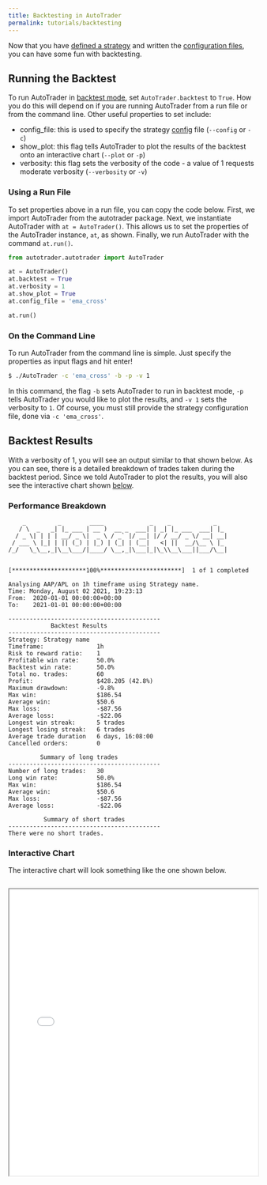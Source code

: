 ```yaml
---
title: Backtesting in AutoTrader
permalink: tutorials/backtesting
---
```


Now that you have [defined a strategy](strategy) and written the [configuration files](../docs/configuration), you can
have some fun with backtesting. 


## Running the Backtest
To run AutoTrader in [backtest mode](../docs/autotrader#backtest-mode), set `AutoTrader.backtest` to `True`. How you do 
this will depend on if you are running AutoTrader from a run file or from the command line. Other useful properties to set
include:
 - config_file: this is used to specify the strategy [config](../docs/config-files) file (`--config` or `-c`)
 - show_plot: this flag tells AutoTrader to plot the results of the backtest onto an interactive chart (`--plot` or `-p`)
 - verbosity: this flag sets the verbosity of the code - a value of 1 requests moderate verbosity (`--verbosity` or `-v`)


### Using a Run File
To set properties above in a run file, you can copy the code below. First, we import AutoTrader from the autotrader package.
Next, we instantiate AutoTrader with `at = AutoTrader()`. This allows us to set the properties of the AutoTrader instance, 
`at`, as shown. Finally, we run AutoTrader with the command `at.run()`.

```python
from autotrader.autotrader import AutoTrader

at = AutoTrader()
at.backtest = True
at.verbosity = 1
at.show_plot = True
at.config_file = 'ema_cross'

at.run()
```

### On the Command Line
To run AutoTrader from the command line is simple. Just specify the properties as input flags and hit enter! 

```bash
$ ./AutoTrader -c 'ema_cross' -b -p -v 1
```

In this command, the flag `-b` sets AutoTrader to run in backtest mode, `-p` tells AutoTrader you would like to plot the results,
and `-v 1` sets the verbosity to `1`. Of course, you must still provide the strategy configuration file, done via `-c 'ema_cross'`.


## Backtest Results
With a verbosity of 1, you will see an output similar to that shown below. As you can see, there is a detailed breakdown of 
trades taken during the backtest period. Since we told AutoTrader to plot the results, you will also see the interactive chart
shown [below](#interactive-chart).

### Performance Breakdown
```
    _         _        ____             _    _            _   
   / \  _   _| |_ ___ | __ )  __ _  ___| | _| |_ ___  ___| |_ 
  / _ \| | | | __/ _ \|  _ \ / _` |/ __| |/ / __/ _ \/ __| __|
 / ___ \ |_| | || (_) | |_) | (_| | (__|   <| ||  __/\__ \ |_ 
/_/   \_\__,_|\__\___/|____/ \__,_|\___|_|\_\\__\___||___/\__|
                                                              

[*********************100%***********************]  1 of 1 completed

Analysing AAP/APL on 1h timeframe using Strategy name.
Time: Monday, August 02 2021, 19:23:13
From:  2020-01-01 00:00:00+00:00
To:    2021-01-01 00:00:00+00:00

-------------------------------------------
            Backtest Results
-------------------------------------------
Strategy: Strategy name
Timeframe:               1h
Risk to reward ratio:    1
Profitable win rate:     50.0%
Backtest win rate:       50.0%
Total no. trades:        60
Profit:                  $428.205 (42.8%)
Maximum drawdown:        -9.8%
Max win:                 $186.54
Average win:             $50.6
Max loss:                -$87.56
Average loss:            -$22.06
Longest win streak:      5 trades
Longest losing streak:   6 trades
Average trade duration   6 days, 16:08:00
Cancelled orders:        0

         Summary of long trades
-------------------------------------------
Number of long trades:   30
Long win rate:           50.0%
Max win:                 $186.54
Average win:             $50.6
Max loss:                -$87.56
Average loss:            -$22.06

          Summary of short trades
-------------------------------------------
There were no short trades.
```


### Interactive Chart
The interactive chart will look something like the one shown below.

<iframe data-src="/AutoTrader/ema_cross_chart.html" id="iframe" loading="lazy" style="width:100%; margin-top:1em; height:580px; overflow:hidden;" data-ga-on="wheel" data-ga-event-category="iframe" data-ga-event-action="wheel" src="/AutoTrader/ema_cross_chart.html"></iframe>

